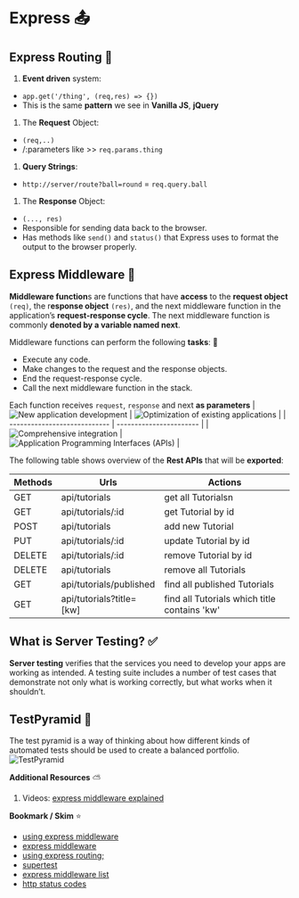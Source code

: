 # Express :outbox_tray:

## Express Routing :traffic_light:

1. **Event driven** system:

- `app.get('/thing', (req,res) => {})`
- This is the same **pattern** we see in **Vanilla JS**, **jQuery**

1. The **Request** Object:

- `(req,..)`
- /:parameters like >> `req.params.thing`

1. **Query Strings**:

- `http://server/route?ball=round` = `req.query.ball`

1. The **Response** Object:

- `(..., res)`
- Responsible for sending data back to the browser.
- Has methods like `send()` and `status()` that Express uses to format the output to the browser properly.

## Express Middleware :stars:

**Middleware function**s are functions that have **access** to the **request object** `(req)`, the r**esponse object** `(res)`, and the next middleware function in the application’s **request-response cycle**. The next middleware function is commonly **denoted by a variable named next**.

Middleware functions can perform the following **tasks**: :memo:

- Execute any code.
- Make changes to the request and the response objects.
- End the request-response cycle.
- Call the next middleware function in the stack.

Each function receives `request`, `response` and next **as parameters**
| ![New application development](./img/new.PNG) | ![Optimization of existing applications](./img/optimization.PNG) |
| ---------------------------- | ----------------------- |
| ![Comprehensive integration](./img/comprehansive.PNG) | ![Application Programming Interfaces (APIs)](./img/application.PNG) |

The following table shows overview of the **Rest APIs** that will be **exported**:

| Methods | Urls                     | Actions                                      |
| ------- | ------------------------ | -------------------------------------------- |
| GET     | api/tutorials            | get all Tutorialsn                           |
| GET     | api/tutorials/:id        | get Tutorial by id                           |
| POST    | api/tutorials            | add new Tutorial                             |
| PUT     | api/tutorials/:id        | update Tutorial by id                        |
| DELETE  | api/tutorials/:id        | remove Tutorial by id                        |
| DELETE  | api/tutorials            | remove all Tutorials                         |
| GET     | api/tutorials/published  | find all published Tutorials                 |
| GET     | api/tutorials?title=[kw] | find all Tutorials which title contains 'kw' |



## What is Server Testing? :white_check_mark:

**Server testing** verifies that the services you need to develop your apps are working as intended. A testing suite includes a number of test cases that demonstrate not only what is working correctly, but what works when it shouldn’t.

## TestPyramid :small_red_triangle:

The test pyramid is a way of thinking about how different kinds of automated tests should be used to create a balanced portfolio.
 ![TestPyramid](./img/pyramic.PNG)



 **Additional Resources** :partly_sunny:

1. Videos: [express middleware explained](https://www.youtube.com/watch?v=9HOem0amlyg)

**Bookmark / Skim** :star:

- [using express middleware](https://expressjs.com/en/guide/using-middleware.html)
- [express middleware](https://www.tutorialspoint.com/expressjs/expressjs_middleware.htm)
- [using express routing;](https://expressjs.com/en/guide/routing.html)
- [supertest](https://github.com/visionmedia/supertest)
- [express middleware list](https://expressjs.com/en/resources/middleware.html)
- [http status codes](https://www.restapitutorial.com/httpstatuscodes.html)





